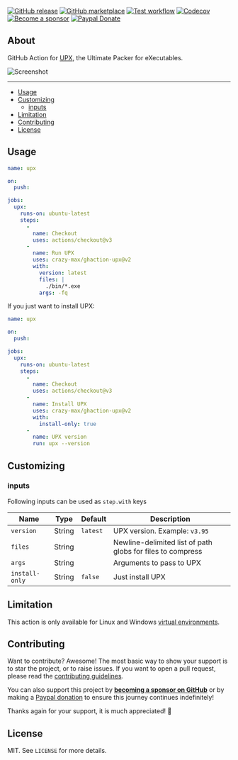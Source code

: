 [![GitHub release](https://img.shields.io/github/release/crazy-max/ghaction-upx.svg?style=flat-square)](https://github.com/crazy-max/ghaction-upx/releases/latest)
[![GitHub marketplace](https://img.shields.io/badge/marketplace-upx--github--action-blue?logo=github&style=flat-square)](https://github.com/marketplace/actions/upx-github-action)
[![Test workflow](https://img.shields.io/github/actions/workflow/status/crazy-max/ghaction-upx/test.yml?branch=master&label=test&logo=github&style=flat-square)](https://github.com/crazy-max/ghaction-upx/actions?workflow=test)
[![Codecov](https://img.shields.io/codecov/c/github/crazy-max/ghaction-upx?logo=codecov&style=flat-square)](https://codecov.io/gh/crazy-max/ghaction-upx)
[![Become a sponsor](https://img.shields.io/badge/sponsor-crazy--max-181717.svg?logo=github&style=flat-square)](https://github.com/sponsors/crazy-max)
[![Paypal Donate](https://img.shields.io/badge/donate-paypal-00457c.svg?logo=paypal&style=flat-square)](https://www.paypal.me/crazyws)

## About

GitHub Action for [UPX](https://github.com/upx/upx), the Ultimate Packer for eXecutables.

![Screenshot](.github/ghaction-upx.png)

___

* [Usage](#usage)
* [Customizing](#customizing)
  * [inputs](#inputs)
* [Limitation](#limitation)
* [Contributing](#contributing)
* [License](#license)

## Usage

```yaml
name: upx

on:
  push:

jobs:
  upx:
    runs-on: ubuntu-latest
    steps:
      -
        name: Checkout
        uses: actions/checkout@v3
      -
        name: Run UPX
        uses: crazy-max/ghaction-upx@v2
        with:
          version: latest
          files: |
            ./bin/*.exe
          args: -fq
```

If you just want to install UPX:

```yaml
name: upx

on:
  push:

jobs:
  upx:
    runs-on: ubuntu-latest
    steps:
      -
        name: Checkout
        uses: actions/checkout@v3
      -
        name: Install UPX
        uses: crazy-max/ghaction-upx@v2
        with:
          install-only: true
      -
        name: UPX version
        run: upx --version
```

## Customizing

### inputs

Following inputs can be used as `step.with` keys

| Name           | Type   | Default  | Description                                                |
|----------------|--------|----------|------------------------------------------------------------|
| `version`      | String | `latest` | UPX version. Example: `v3.95`                              |
| `files`        | String |          | Newline-delimited list of path globs for files to compress |
| `args`         | String |          | Arguments to pass to UPX                                   |
| `install-only` | String | `false`  | Just install UPX                                           |

## Limitation

This action is only available for Linux and Windows [virtual environments](https://help.github.com/en/articles/virtual-environments-for-github-actions#supported-virtual-environments-and-hardware-resources).

## Contributing

Want to contribute? Awesome! The most basic way to show your support is to star the project, or to raise issues. If
you want to open a pull request, please read the [contributing guidelines](.github/CONTRIBUTING.md).

You can also support this project by [**becoming a sponsor on GitHub**](https://github.com/sponsors/crazy-max) or by
making a [Paypal donation](https://www.paypal.me/crazyws) to ensure this journey continues indefinitely!

Thanks again for your support, it is much appreciated! :pray:

## License

MIT. See `LICENSE` for more details.
